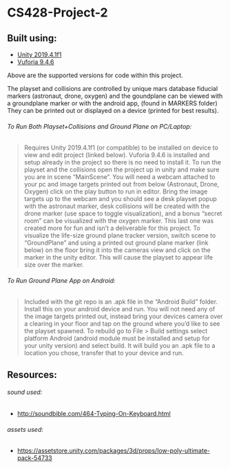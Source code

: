 # CS428-Project-2

## Built using:
-	[Unity 2019.4.1f1](https://unity3d.com/unity/whats-new/2019.4.1)
-	[Vuforia 9.4.6](https://developer.vuforia.com/downloads/sdk)

Above are the supported versions for code within this project.

The playset and collisions are controlled by unique mars database fiducial markers (astronaut, drone, oxygen) and the goundplane can be viewed with a groundplane marker or with the android app, (found in MARKERS folder) They can be printed out or displayed on a device (printed for best results).

###### To Run Both Playset+Collisions and Ground Plane on PC/Laptop:
>Requires Unity 2019.4.1f1 (or compatible) to be installed on device to view and edit project
    (linked below). Vuforia 9.4.6 is installed and setup already in the project so there is no
    need to install it. To run the playset and the collisions open the project up in unity and
    make sure you are in scene “MainScene”. You will need a webcam attached to your pc and
    image targets printed out from below (Astronaut, Drone, Oxygen) click on the play button
    to run in editor. Bring the image targets up to the webcam and you should see a desk playset
    popup with the astronaut marker, desk collisions will be created with the drone marker (use
    space to toggle visualization), and a bonus “secret room” can be visualized with the oxygen
    marker. This last one was created more for fun and isn’t a deliverable for this project.
    To visualize the life-size ground plane tracker version, switch scene to “GroundPlane” and
    using a printed out ground plane marker (link below) on the floor bring it into the cameras
    view and click on the marker in the unity editor. This will cause the playset to appear life
    size over the marker.

###### To Run Ground Plane App on Android:
>Included with the git repo is an .apk file in the “Android Build” folder. Install this on
    your android device and run. You will not need any of the image targets printed out, instead
    bring your devices camera over a clearing in your floor and tap on the ground where you’d
    like to see the playset spawned. To rebuild go to File > Build settings select platform
    Android (android module must be installed and setup for your unity version) and select build.
    It will build you an .apk file to a location you chose, transfer that to your device and run.


## Resources:
###### sound used:
- http://soundbible.com/464-Typing-On-Keyboard.html

###### assets used:
- https://assetstore.unity.com/packages/3d/props/low-poly-ultimate-pack-54733

